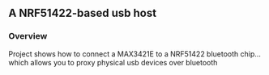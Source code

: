 ## A NRF51422-based usb host ##

### Overview ###

Project shows how to connect a MAX3421E to a NRF51422 bluetooth chip... which allows you to proxy physical usb devices over bluetooth
